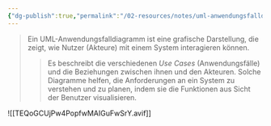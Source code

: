 ```yaml
---
{"dg-publish":true,"permalink":"/02-resources/notes/uml-anwendungsfalldiagramm/","tags":["ausbildung/gfn/ap1/vorbereitung","uml"],"noteIcon":"","updated":"2025-09-27T01:32:44.206+02:00"}
---
```


>Ein UML-Anwendungsfalldiagramm ist eine grafische Darstellung, die zeigt, wie Nutzer (Akteure) mit einem System interagieren können. 
>>Es beschreibt die verschiedenen *Use Cases* (Anwendungsfälle) und die Beziehungen zwischen ihnen und den Akteuren. Solche Diagramme helfen, die Anforderungen an ein System zu verstehen und zu planen, indem sie die Funktionen aus Sicht der Benutzer visualisieren.

![[TEQoGCUjPw4PopfwMAIGuFwSrY.avif]]